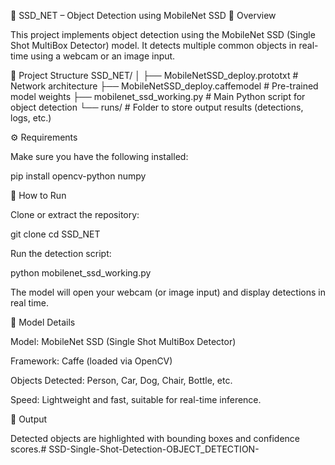 🧠 SSD_NET – Object Detection using MobileNet SSD
📘 Overview

This project implements object detection using the MobileNet SSD (Single Shot MultiBox Detector) model.
It detects multiple common objects in real-time using a webcam or an image input.

📂 Project Structure
SSD_NET/
│
├── MobileNetSSD_deploy.prototxt      # Network architecture
├── MobileNetSSD_deploy.caffemodel    # Pre-trained model weights
├── mobilenet_ssd_working.py          # Main Python script for object detection
└── runs/                             # Folder to store output results (detections, logs, etc.)

⚙️ Requirements

Make sure you have the following installed:

pip install opencv-python numpy

🚀 How to Run

Clone or extract the repository:

git clone <repo-url>
cd SSD_NET


Run the detection script:

python mobilenet_ssd_working.py


The model will open your webcam (or image input) and display detections in real time.

🎯 Model Details

Model: MobileNet SSD (Single Shot MultiBox Detector)

Framework: Caffe (loaded via OpenCV)

Objects Detected: Person, Car, Dog, Chair, Bottle, etc.

Speed: Lightweight and fast, suitable for real-time inference.

📸 Output

Detected objects are highlighted with bounding boxes and confidence scores.#   S S D - S i n g l e - S h o t - D e t e c t i o n - O B J E C T _ D E T E C T I O N - 
 
 
